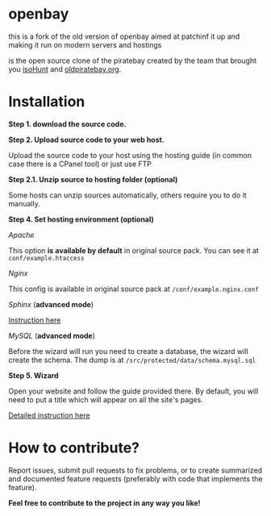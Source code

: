 openbay
=======
this is a fork of the old version of openbay aimed at patchinf it up and making it run on modern servers and hostings



is the open source clone of the piratebay created by the team that brought you [isoHunt](https://isohunt.to) and [oldpiratebay.org](http://oldpiratebay.org).




Installation
=======

**Step 1. download the source code.**

**Step 2. Upload source code to your web host.**

Upload the source code to your host using the hosting guide
(in common case there is a CPanel tool) or just use FTP

**Step 2.1. Unzip source to hosting folder (optional)**

Some hosts can unzip sources automatically, others require you to do it manually.

**Step 4. Set hosting environment (optional)**

*Apache*

This option **is available by default** in original source pack. You can see it
at `conf/example.htaccess`

*Nginx*

This config is available in original source pack at `/conf/example.nginx.conf`

*Sphinx* (**advanced mode**)

[Instruction here](https://github.com/isohuntto/openbay/wiki/sphinx)

*MySQL* (**advanced mode**)

Before the wizard will run you need to create a database, the wizard will create
the schema. The dump is at `/src/protected/data/schema.mysql.sql`

**Step 5. Wizard**

Open your website and follow the guide provided there. By default, you will need
to put a title which will appear on all the site's pages.

[Detailed instruction here](https://github.com/isohuntto/openbay/wiki/shared-hosting-guide)

How to contribute?
==================

Report issues, submit pull requests to fix problems, or to create summarized and
documented feature requests (preferably with code that implements the
feature).

**Feel free to contribute to the project in any way you like!**
